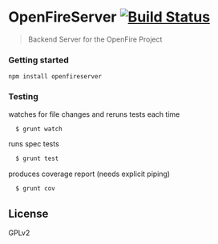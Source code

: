 # OpenFireServer [![Build Status](https://secure.travis-ci.org/peterwilli/openfireserver.png?branch=master)](https://travis-ci.org/peterwilli/openfireserver)

> Backend Server for the OpenFire Project

### Getting started

`npm install openfireserver`


### Testing 

watches for file changes and reruns tests each time
```bash
  $ grunt watch 
```

runs spec tests
```bash
  $ grunt test  
```

produces coverage report (needs explicit piping)
```bash
  $ grunt cov   
```

## License

GPLv2

